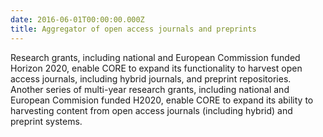 ```yaml
---
date: 2016-06-01T00:00:00.000Z
title: Aggregator of open access journals and preprints
---
```

Research grants, including national and European Commission funded Horizon 2020, enable CORE to expand its functionality to harvest open access journals, including hybrid journals, and preprint repositories. Another series of multi-year research grants, including national and European Commision funded H2020, enable CORE to expand its ability to harvesting content from open access journals (including hybrid) and preprint systems.

